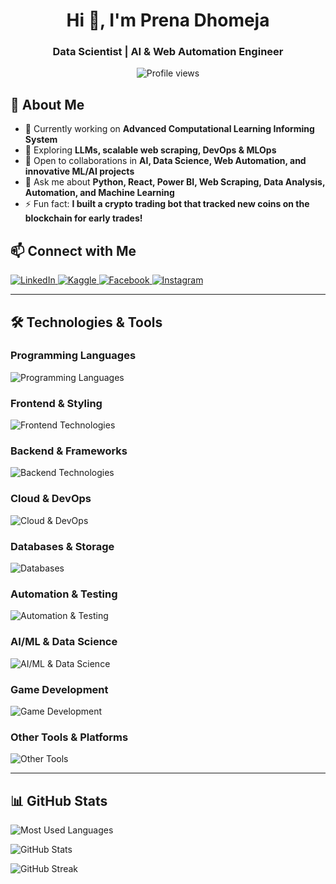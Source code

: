 <h1 align="center">Hi 👋, I'm Prena Dhomeja</h1>
<h3 align="center">Data Scientist | AI & Web Automation Engineer</h3>

<p align="center">
  <img src="https://komarev.com/ghpvc/?username=prenadhomeja123&label=Profile%20views&color=0e75b6&style=flat" alt="Profile views" />
</p>

## 🚀 About Me

- 🔭 Currently working on **Advanced Computational Learning Informing System**
- 🌱 Exploring **LLMs, scalable web scraping, DevOps & MLOps**
- 👯 Open to collaborations in **AI, Data Science, Web Automation, and innovative ML/AI projects**
- 💬 Ask me about **Python, React, Power BI, Web Scraping, Data Analysis, Automation, and Machine Learning**
- ⚡ Fun fact: **I built a crypto trading bot that tracked new coins on the blockchain for early trades!**

## 📫 Connect with Me

<p align="left">
  <a href="https://linkedin.com/in/prena-rani" target="_blank">
    <img src="https://img.shields.io/badge/LinkedIn-0077B5?style=for-the-badge&logo=linkedin&logoColor=white" alt="LinkedIn">
  </a>
  <a href="https://kaggle.com/prenadhomeja" target="_blank">
    <img src="https://img.shields.io/badge/Kaggle-20BEFF?style=for-the-badge&logo=kaggle&logoColor=white" alt="Kaggle">
  </a>
  <a href="https://fb.com/prena.dhomeja" target="_blank">
    <img src="https://img.shields.io/badge/Facebook-1877F2?style=for-the-badge&logo=facebook&logoColor=white" alt="Facebook">
  </a>
  <a href="https://instagram.com/prenadhomeja" target="_blank">
    <img src="https://img.shields.io/badge/Instagram-E4405F?style=for-the-badge&logo=instagram&logoColor=white" alt="Instagram">
  </a>
</p>

---

## 🛠️ Technologies & Tools

### **Programming Languages**
<p align="left">
  <img src="https://skillicons.dev/icons?i=java,js,ts,python,c,cpp,cs,kotlin,php" alt="Programming Languages">
</p>

### **Frontend & Styling**
<p align="left">
  <img src="https://skillicons.dev/icons?i=html,css,bootstrap,sass,tailwind" alt="Frontend Technologies">
</p>

### **Backend & Frameworks**
<p align="left">
  <img src="https://skillicons.dev/icons?i=django,flask,nodejs,express,spring,nextjs,nuxtjs" alt="Backend Technologies">
</p>

### **Cloud & DevOps**
<p align="left">
  <img src="https://skillicons.dev/icons?i=aws,azure,gcp,firebase,docker,kubernetes,nginx" alt="Cloud & DevOps">
</p>

### **Databases & Storage**
<p align="left">
  <img src="https://skillicons.dev/icons?i=mysql,postgres,mongodb,redis" alt="Databases">
</p>

### **Automation & Testing**
<p align="left">
  <img src="https://skillicons.dev/icons?i=selenium,jenkins,rabbitmq,cypress" alt="Automation & Testing">
</p>

### **AI/ML & Data Science**
<p align="left">
  <img src="https://skillicons.dev/icons?i=tensorflow,pytorch,kafka" alt="AI/ML & Data Science">
</p>

### **Game Development**
<p align="left">
  <img src="https://skillicons.dev/icons?i=unity,unreal" alt="Game Development">
</p>

### **Other Tools & Platforms**
<p align="left">
  <img src="https://skillicons.dev/icons?i=heroku,webpack,graphql,figma,opencv,git,github" alt="Other Tools">
</p>

---

## 📊 GitHub Stats

<p align="left">
  <img src="https://github-readme-stats.vercel.app/api/top-langs?username=prenadhomeja123&show_icons=true&locale=en&layout=compact" alt="Most Used Languages" />
</p>

<p align="left">
  <img src="https://github-readme-stats.vercel.app/api?username=prenadhomeja123&show_icons=true&locale=en" alt="GitHub Stats" />
</p>

<p align="left">
  <img src="https://github-readme-streak-stats.herokuapp.com/?user=prenadhomeja123&theme=light" alt="GitHub Streak" />
</p>
